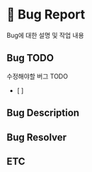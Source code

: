 # 🐞 Bug Report
Bug에 대한 설명 및 작업 내용

## Bug TODO
수정해야할 버그 TODO
- [ ]

## Bug Description
<!--버그에 대한 설명-->

## Bug Resolver
<!-- 버그에 대한 해결 방안-->

## ETC
